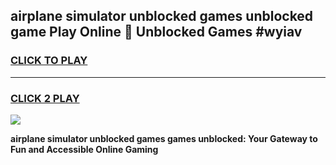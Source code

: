 
## airplane simulator unblocked games unblocked game Play Online 👋 Unblocked Games #wyiav
<h3>
<a href="https://premium.freeplayer.one?title=airplane_simulator_unblocked_games&ref=21F">CLICK TO PLAY</a></h3>
<hr>

<h3>
<a href="https://premium.freeplayer.one?title=airplane_simulator_unblocked_games&ref=21F">CLICK 2 PLAY</a>
  
</h3>

<a href="https://premium.freeplayer.one?title=airplane_simulator_unblocked_games&ref=21F/"><img src="https://clearcache.store/games.png"></a>


**airplane simulator unblocked games games unblocked: Your Gateway to Fun and Accessible Online Gaming**
